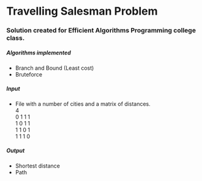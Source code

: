 # Travelling Salesman Problem

### Solution created for Efficient Algorithms Programming college class.

##### Algorithms implemented
- Branch and Bound (Least cost)
- Bruteforce

##### Input
- File with a number of cities and a matrix of distances.
\
4 \
0 1 1 1 \
1 0 1 1 \
1 1 0 1 \
1 1 1 0

##### Output
- Shortest distance
- Path
